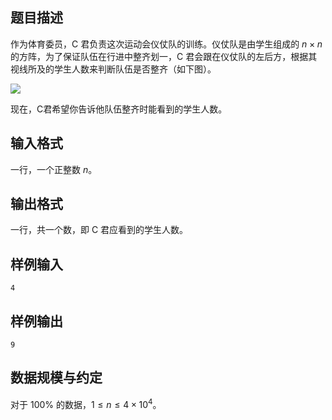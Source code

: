 ## 题目描述
作为体育委员，C 君负责这次运动会仪仗队的训练。仪仗队是由学生组成的 $n\times n$ 的方阵，为了保证队伍在行进中整齐划一，C 君会跟在仪仗队的左后方，根据其视线所及的学生人数来判断队伍是否整齐（如下图）。

![](file://pic1.jpg)

现在，C君希望你告诉他队伍整齐时能看到的学生人数。
## 输入格式
一行，一个正整数 $n$。
## 输出格式
一行，共一个数，即 C 君应看到的学生人数。
## 样例输入
```plain
4

```
## 样例输出
```plain
9
```
## 数据规模与约定
对于 $100\%$ 的数据，$1\leq n\leq 4\times 10^4$。

